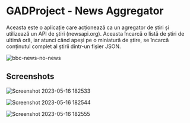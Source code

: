 # GADProject - News Aggregator

Aceasta este o aplicație care acționează ca un agregator de știri și utilizează un API de știri (newsapi.org). Aceasta încarcă o listă de știri de ultimă oră, iar atunci când apeși pe o miniatură de știre, se încarcă conținutul complet al știrii dintr-un fișier JSON.

![bbc-news-no-news](https://github.com/bdykdz/GADProject/assets/129845958/6443019a-8a0e-4cfc-8130-b6c4b8a40d98)

## Screenshots

![Screenshot 2023-05-16 182533](https://github.com/bdykdz/GADProject/assets/129845958/13ffe8f5-5825-4ebf-9cf9-2e8fd08332bc)

![Screenshot 2023-05-16 182544](https://github.com/bdykdz/GADProject/assets/129845958/7b601c8f-b466-47a7-8e48-ffe9edb9e33b)

![Screenshot 2023-05-16 182555](https://github.com/bdykdz/GADProject/assets/129845958/987b57d7-0c6e-4a06-955a-5b319421039c)

